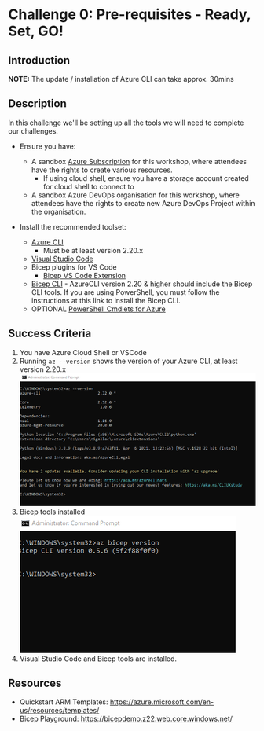 # Challenge 0: Pre-requisites - Ready, Set, GO! 

## Introduction

**NOTE:** The update / installation of Azure CLI can take approx. 30mins
## Description
In this challenge we'll be setting up all the tools we will need to complete our challenges.

- Ensure you have:
  - A sandbox [Azure Subscription](https://azure.microsoft.com/en-us/free/) for this workshop, where attendees have the rights to create various resources.
    - If using cloud shell, ensure you have a storage account created for cloud shell to connect to
   - A sandbox Azure DevOps organisation for this workshop, where attendees have the rights to create new Azure DevOps Project within the organisation.
  
  
- Install the recommended toolset:
  - [Azure CLI](https://docs.microsoft.com/en-us/cli/azure/install-azure-cli)
    - Must be at least version 2.20.x
  - [Visual Studio Code](https://code.visualstudio.com/)
  - Bicep plugins for VS Code
    - [Bicep VS Code Extension](https://marketplace.visualstudio.com/items?itemName=ms-azuretools.vscode-bicep)
   - [Bicep CLI](https://docs.microsoft.com/en-us/azure/azure-resource-manager/bicep/install) - AzureCLI version 2.20 & higher should include the Bicep CLI tools.  If you are using PowerShell, you must follow the instructions at this link to install the Bicep CLI.
   - OPTIONAL [PowerShell Cmdlets for Azure](https://docs.microsoft.com/en-us/powershell/azure/install-az-ps?view=azps-6.4.0)



## Success Criteria

1. You have Azure Cloud Shell or VSCode
2. Running `az --version` shows the version of your Azure CLI, at least version 2.20.x
![](Resources/Bicep-Challenge-00/cli_version_check.png)
3. Bicep tools installed <br>
![](Resources/Bicep-Challenge-00/bicep_cli_check.png)
5. Visual Studio Code and Bicep tools are installed.

## Resources

  -	Quickstart ARM Templates: https://azure.microsoft.com/en-us/resources/templates/
  -	Bicep Playground: https://bicepdemo.z22.web.core.windows.net/ 
